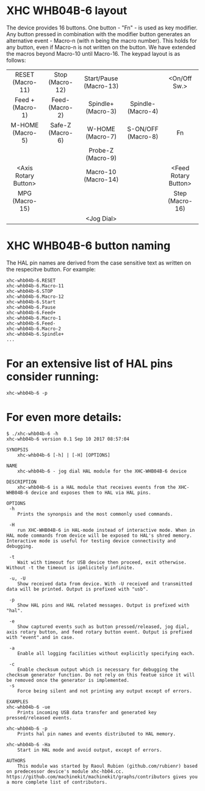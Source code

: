 # XHC WHB04B-6 layout

The device provides 16 buttons. One button - "Fn" - is used as key
modifier. Any button pressed in combination with the modifier button
generates an alternative event - Macro-n (with n being the macro
number). This holds for any button, even if Macro-n is not written
on the button. We have extended the macros beyond Macro-10 until
Macro-16. The keypad layout is as follows:

|                             |                  |                        |                    |                            |
|:---------------------------:|:----------------:|:----------------------:|:------------------:|:--------------------------:|
| RESET (Macro-11)            | Stop  (Macro-12) | Start/Pause (Macro-13) |                    | &lt;On/Off Sw.&gt;         |
| Feed + (Macro-1)            | Feed-  (Macro-2) | Spindle+ (Macro-3)     | Spindle- (Macro-4) |                            |
| M-HOME (Macro-5)            | Safe-Z (Macro-6) | W-HOME   (Macro-7)     | S-ON/OFF (Macro-8) | Fn                         |
|                             |                  | Probe-Z (Macro-9)      |                    |                            |
| &lt;Axis Rotary Button&gt;  |                  | Macro-10 (Macro-14)    |                    | &lt;Feed Rotary Button&gt; |
| MPG (Macro-15)              |                  |                        |                    | Step (Macro-16)            |
|                             |                  | &lt;Jog Dial&gt;       |                    |                            |


# XHC WHB04B-6 button naming

The HAL pin names are derived from the case sensitive text as written on
the respecitve button. For example:

```
xhc-whb04b-6.RESET
xhc-whb04b-6.Macro-11
xhc-whb04b-6.STOP
xhc-whb04b-6.Macro-12
xhc-whb04b-6.Start
xhc-whb04b-6.Pause
xhc-whb04b-6.Feed+
xhc-whb04b-6.Macro-1
xhc-whb04b-6.Feed-
xhc-whb04b-6.Macro-2
xhc-whb04b-6.Spindle+
...
```

# For an extensive list of HAL pins consider running:

```
xhc-whb04b-6 -p
```

# For even more details:

```
$ ./xhc-whb04b-6 -h
xhc-whb04b-6 version 0.1 Sep 10 2017 08:57:04

SYNOPSIS
    xhc-whb04b-6 [-h] | [-H] [OPTIONS] 

NAME
    xhc-whb04b-6 - jog dial HAL module for the XHC-WHB04B-6 device

DESCRIPTION
    xhc-whb04b-6 is a HAL module that receives events from the XHC-WHB04B-6 device and exposes them to HAL via HAL pins.

OPTIONS
 -h 
    Prints the synonpsis and the most commonly used commands.

 -H 
    run XHC-WHB04B-6 in HAL-mode instead of interactive mode. When in HAL mode commands from device will be exposed to HAL's shred memory. Interactive mode is useful for testing device connectivity and debugging.

 -t 
    Wait with timeout for USB device then proceed, exit otherwise. Without -t the timeout is ipmlicitely infinite.

 -u, -U 
    Show received data from device. With -U received and transmitted data will be printed. Output is prefixed with "usb".

 -p 
    Show HAL pins and HAL related messages. Output is prefixed with "hal".

 -e 
    Show captured events such as button pressed/released, jog dial, axis rotary button, and feed rotary button event. Output is prefixed with "event".and in case.

 -a 
    Enable all logging facilities without explicitly specifying each.

 -c 
    Enable checksum output which is necessary for debugging the checksum generator function. Do not rely on this featue since it will be removed once the generator is implemented.
 -s 
    Force being silent and not printing any output except of errors.

EXAMPLES
xhc-whb04b-6 -ue
    Prints incoming USB data transfer and generated key pressed/released events.

xhc-whb04b-6 -p
    Prints hal pin names and events distributed to HAL memory.

xhc-whb04b-6 -Ha
    Start in HAL mode and avoid output, except of errors.

AUTHORS
    This module was started by Raoul Rubien (github.com/rubienr) based on predecessor device's module xhc-hb04.cc. https://github.com/machinekit/machinekit/graphs/contributors gives you a more complete list of contributors.

 ```
